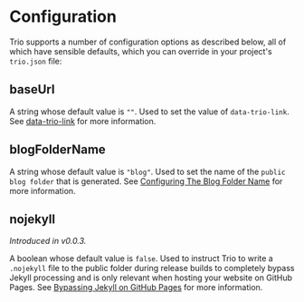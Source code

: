 <!--
template: learnhowto.html
title: Configuration
appendToTarget: true
activeHeaderItem: 2
callback: showCurrentPageInHeader.js
-->

# Configuration

Trio supports a number of configuration options as described below, all of which have sensible defaults, which you can override in your project's `trio.json` file:

## baseUrl

A string whose default value is `""`. Used to set the value of `data-trio-link`. See <a data-trio-link href="/docs/learn/datatriotagattributes#data-trio-link">data-trio-link</a> for more information.

## blogFolderName

A string whose default value is `"blog"`. Used to set the name of the `public blog folder` that is generated. See <a data-trio-link href="/docs/learn/buildingablog#configuring-the-blog-folder-name">Configuring The Blog Folder Name</a> for more information.

## nojekyll

_Introduced in v0.0.3._

A boolean whose default value is `false`. Used to instruct Trio to write a `.nojekyll` file to the public folder during release builds to completely bypass Jekyll processing  and is only relevant when hosting your website on GitHub Pages. See <a target="_blank" href="https://github.blog/2009-12-29-bypassing-jekyll-on-github-pages/">Bypassing Jekyll on GitHub Pages</a> for more information.
